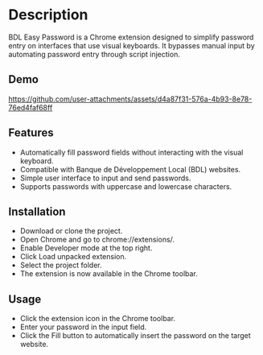 # Description

BDL Easy Password is a Chrome extension designed to simplify password entry on interfaces that use visual keyboards. It bypasses manual input by automating password entry through script injection.

## Demo

https://github.com/user-attachments/assets/d4a87f31-576a-4b93-8e78-76ed4faf68ff

## Features

- Automatically fill password fields without interacting with the visual keyboard.
- Compatible with Banque de Développement Local (BDL) websites.
- Simple user interface to input and send passwords.
- Supports passwords with uppercase and lowercase characters.

## Installation

- Download or clone the project.
- Open Chrome and go to chrome://extensions/.
- Enable Developer mode at the top right.
- Click Load unpacked extension.
- Select the project folder.
- The extension is now available in the Chrome toolbar.

## Usage

- Click the extension icon in the Chrome toolbar.
- Enter your password in the input field.
- Click the Fill button to automatically insert the password on the target website.
